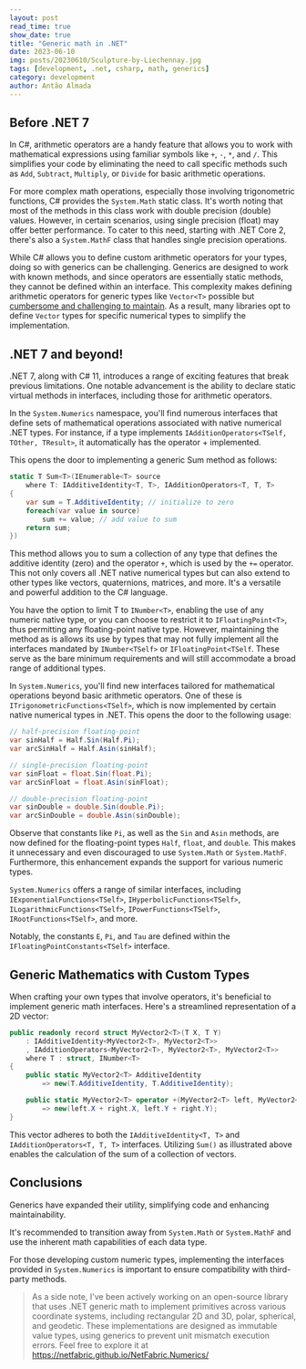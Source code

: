 ```yaml
---
layout: post
read_time: true
show_date: true
title: "Generic math in .NET"
date: 2023-06-10
img: posts/20230610/Sculpture-by-Liechennay.jpg
tags: [development, .net, csharp, math, generics]
category: development
author: Antão Almada
---
```


## Before .NET 7

In C#, arithmetic operators are a handy feature that allows you to work with mathematical expressions using familiar symbols like `+`, `-`, `*`, and `/`. This simplifies your code by eliminating the need to call specific methods such as `Add`, `Subtract`, `Multiply`, or `Divide` for basic arithmetic operations.

For more complex math operations, especially those involving trigonometric functions, C# provides the `System.Math` static class. It's worth noting that most of the methods in this class work with double precision (double) values. However, in certain scenarios, using single precision (float) may offer better performance. To cater to this need, starting with .NET Core 2, there's also a `System.MathF` class that handles single precision operations.

While C# allows you to define custom arithmetic operators for your types, doing so with generics can be challenging. Generics are designed to work with known methods, and since operators are essentially static methods, they cannot be defined within an interface. This complexity makes defining arithmetic operators for generic types like `Vector<T>` possible but [cumbersome and challenging to maintain](https://github.com/NetFabric/NetFabric.Hyperlinq/blob/9abf381ca277d0934bd810bc946e443d203106e2/NetFabric.Hyperlinq/Utils/Scalar.cs). As a result, many libraries opt to define `Vector` types for specific numerical types to simplify the implementation.

## .NET 7 and beyond!

.NET 7, along with C# 11, introduces a range of exciting features that break previous limitations. One notable advancement is the ability to declare static virtual methods in interfaces, including those for arithmetic operators.

In the `System.Numerics` namespace, you'll find numerous interfaces that define sets of mathematical operations associated with native numerical .NET types. For instance, if a type implements `IAdditionOperators<TSelf, TOther, TResult>`, it automatically has the operator + implemented.

This opens the door to implementing a generic Sum method as follows:

```csharp
static T Sum<T>(IEnumerable<T> source
    where T: IAdditiveIdentity<T, T>, IAdditionOperators<T, T, T>
{
    var sum = T.AdditiveIdentity; // initialize to zero
    foreach(var value in source)
        sum += value; // add value to sum
    return sum;
})
```

This method allows you to sum a collection of any type that defines the additive identity (zero) and the operator `+`, which is used by the `+=` operator. This not only covers all .NET native numerical types but can also extend to other types like vectors, quaternions, matrices, and more. It's a versatile and powerful addition to the C# language.

You have the option to limit T to `INumber<T>`, enabling the use of any numeric native type, or you can choose to restrict it to `IFloatingPoint<T>`, thus permitting any floating-point native type. However, maintaining the method as is allows its use by types that may not fully implement all the interfaces mandated by `INumber<TSelf>` or `IFloatingPoint<TSelf`. These serve as the bare minimum requirements and will still accommodate a broad range of additional types.

In `System.Numerics`, you'll find new interfaces tailored for mathematical operations beyond basic arithmetic operators. One of these is `ITrigonometricFunctions<TSelf>`, which is now implemented by certain native numerical types in .NET. This opens the door to the following usage:

```csharp
// half-precision floating-point
var sinHalf = Half.Sin(Half.Pi);
var arcSinHalf = Half.Asin(sinHalf);

// single-precision floating-point
var sinFloat = float.Sin(float.Pi);
var arcSinFloat = float.Asin(sinFloat);

// double-precision floating-point
var sinDouble = double.Sin(double.Pi);
var arcSinDouble = double.Asin(sinDouble);
```

Observe that constants like `Pi`, as well as the `Sin` and `Asin` methods, are now defined for the floating-point types `Half`, `float`, and `double`. This makes it unnecessary and even discouraged to use `System.Math` or `System.MathF`. Furthermore, this enhancement expands the support for various numeric types.

`System.Numerics` offers a range of similar interfaces, including `IExponentialFunctions<TSelf>`, `IHyperbolicFunctions<TSelf>`, `ILogarithmicFunctions<TSelf>`, `IPowerFunctions<TSelf>`, `IRootFunctions<TSelf>`, and more.

Notably, the constants `E`, `Pi`, and `Tau` are defined within the `IFloatingPointConstants<TSelf>` interface.

## Generic Mathematics with Custom Types

When crafting your own types that involve operators, it's beneficial to implement generic math interfaces. Here's a streamlined representation of a 2D vector:

```csharp
public readonly record struct MyVector2<T>(T X, T Y)
    : IAdditiveIdentity<MyVector2<T>, MyVector2<T>>
    , IAdditionOperators<MyVector2<T>, MyVector2<T>, MyVector2<T>>
    where T : struct, INumber<T>
{
    public static MyVector2<T> AdditiveIdentity
        => new(T.AdditiveIdentity, T.AdditiveIdentity);

    public static MyVector2<T> operator +(MyVector2<T> left, MyVector2<T> right)
        => new(left.X + right.X, left.Y + right.Y);
}
```

This vector adheres to both the `IAdditiveIdentity<T, T>` and `IAdditionOperators<T, T, T>` interfaces. Utilizing `Sum()` as illustrated above enables the calculation of the sum of a collection of vectors.

## Conclusions

Generics have expanded their utility, simplifying code and enhancing maintainability.

It's recommended to transition away from `System.Math` or `System.MathF` and use the inherent math capabilities of each data type.

For those developing custom numeric types, implementing the interfaces provided in `System.Numerics` is important to ensure compatibility with third-party methods.

> As a side note, I've been actively working on an open-source library that uses .NET generic math to implement primitives across various coordinate systems, including rectangular 2D and 3D, polar, spherical, and geodetic. These implementations are designed as immutable value types, using generics to prevent unit mismatch execution errors. Feel free to explore it at https://netfabric.github.io/NetFabric.Numerics/